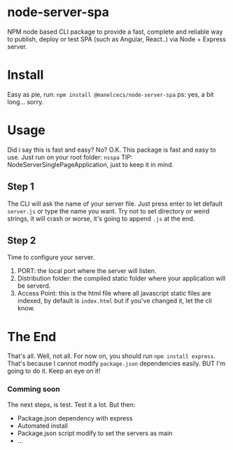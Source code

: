 # node-server-spa

NPM node based CLI package to provide a fast, complete and reliable way to publish, deploy or test SPA (such as Angular, React..) via Node + Express server.

# Install
Easy as pie, run: `npm install @manelcecs/node-server-spa`
ps: yes, a bit long... sorry.

# Usage
 Did i say this is fast and easy? No? O.K.
 This package is fast and easy to use. Just run on your root folder: `nsspa`
 TIP: NodeServerSinglePageApplication, just to keep it in mind.
## Step 1
The CLI will ask the name of your server file. Just press enter to let default `server.js` or type the name you want.
Try not to set directory or weird strings, it will crash or worse, it's going to append `.js` at the end.

## Step 2
Time to configure your server.

 1. PORT: the local port where the server will listen.
 2. Distribution folder: the compiled static folder where your application will be serverd.
 3. Access Point: this is the html file where all javascript static files are indexed, by default is `index.html` but if you've changed it, let the cli know.

# The End
That's all. Well, not all.
For now on, you should run `npm install express`. That's because I cannot modify `package.json` dependencies easily. BUT I'm going to do it. Keep an eye on it!

### Comming soon
The next steps, is test. Test it a lot.
But then:

 - Package.json dependency with express
 - Automated install
 - Package.json script modify to set the servers as main
 - ...

